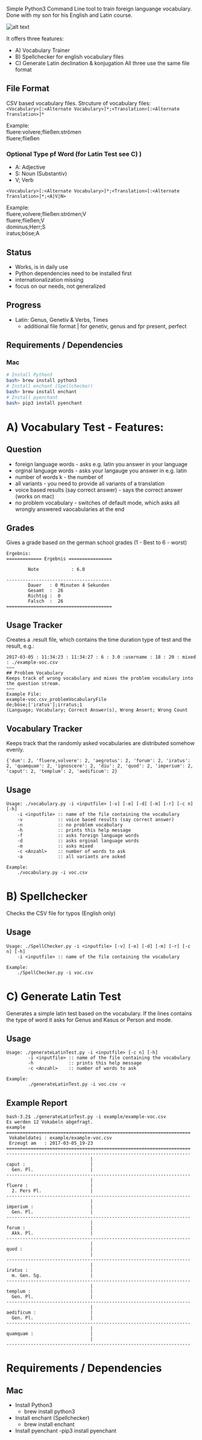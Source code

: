 Simple Python3 Command Line tool to train foreign languange vocabulary.   
Done with my son for his English and Latin course.   

![alt text](https://github.com/andreasgruener/vocabulary/blob/master/example/Example-Screenshot.png?raw=true "Example Screen of running Vocabulary Test")

It offers three features:
- A) Vocabulary Trainer
- B) Spellchecker for english vocabulary files 
- C) Generate Latin declination & konjugation
All three use the same file format

## File Format
CSV based vocabulary files. Strcuture of vocabulary files:  
```<Vocabulary>[:<Alternate Vocabulary>]*;<Translation>[:<Alternate Translation>]*```

Example:  
fluere:volvere;fließen:strömen  
fluere;fließen

### Optional Type pf Word (for Latin Test see C) )
- A: Adjective 
- S: Noun (Substantiv)
- V; Verb  

```<Vocabulary>[:<Alternate Vocabulary>]*;<Translation>[:<Alternate Translation>]*;<A|V|N>```

Example:   
		fluere,volvere;fließen:strömen;V  
		fluere;fließen;V  
		dominus;Herr;S     
		iratus;böse;A  

## Status
- Works, is in daily use
- Python dependencies need to be installed first
- internationalization missing
- focus on our needs, not generalized

## Progress
- Latin: Genus, Genetiv & Verbs, Times
  - additional file format | for genetiv, genus and fpr present, perfect

## Requirements / Dependencies
### Mac
~~~bash
# Install Python3  
bash> brew install python3 
# Install enchant (Spellchecker)
bash> brew install enchant
# Install pyenchant
bash> pip3 install pyenchant
~~~
# A) Vocabulary Test - Features:
## Question
- foreign language words - asks e.g. latin you answer in your language
- orginal language words - asks your langauge you answer in e.g. latin
- number of words k - the number of 
- all variants - you need to provide all variants of a translation 
- voice based results (say correct answer)  - says the correct answer (works on mac)
- no problem vocabulary - switches of default mode, which asks all wrongly answered vaocabularies at the end

## Grades
Gives a grade based on the german school grades (1 - Best to 6 - worst)  
~~~
Ergebnis:
============= Ergebnis ================

        Note            : 6.0

---------------------------------------
        Dauer   : 0 Minuten 4 Sekunden
        Gesamt  :  26
        Richtig :  0
        Falsch  :  26
=======================================
~~~


## Usage Tracker
Creates a .result file, which contains the time duration type of test and the result, e.g.:  
~~~~
2017-03-05 : 11:34:23 : 11:34:27 : 6 : 3.0 :username : 18 : 20 : mixed : ./example-voc.csv  
~~~
## Problem Vocabulary
Keeps track of wrong vocabulary and mixes the problem vocabulary into the question stream.
~~~
Example File:
example-voc.csv_problemVocabularyFile
de;böse;['iratus'];irratus;1  
(Language; Vocabulary; Correct Answer(s), Wrong Ansert; Wrong Count  
~~~~

## Vocabulary Tracker
Keeps track that the randomly asked vocabularies are distributed somehow evenly.  
~~~~
{'dum': 2, 'fluere,volvere': 2, 'aegrotus': 2, 'forum': 2, 'iratus': 2, 'quamquam': 2, 'ignoscere': 2, 'diu': 2, 'quod': 2, 'imperium': 2, 'caput': 2, 'templum': 2, 'aedificum': 2}
~~~~

## Usage
~~~
Usage: ./vocabulary.py -i <inputfile> [-v] [-e] [-d] [-m] [-r] [-c n] [-h]  
	-i <inputfile> :: name of the file containing the vocabulary  
	-v             :: voice based results (say correct answer)  
	-n             :: no problem vocabulary  
	-h             :: prints this help message   
	-f             :: asks foreign language words  
	-d             :: asks orginal language words  
	-m             :: asks mixed  
	-c <Anzahl>    :: number of words to ask  
	-a             :: all variants are asked  
   
Example:  
	./vocabulary.py -i voc.csv
~~~

# B) Spellchecker
Checks the CSV file for typos (English only)

## Usage
~~~
Usage: ./SpellChecker.py -i <inputfile> [-v] [-e] [-d] [-m] [-r] [-c n] [-h]  
	-i <inputfile> :: name of the file containing the vocabulary  

Example:  
	./SpellChecker.py -i voc.csv
~~~

# C) Generate Latin Test 
Generates a simple latin test based on the vocabulary. If the lines contains the type of word it asks for Genus and Kasus or Person and mode.

## Usage
~~~
Usage: ./generateLatinTest.py -i <inputfile> [-c n] [-h]
        -i <inputfile> :: name of the file containing the vocabulary
        -h             :: prints this help message
        -c <Anzahl>    :: number of words to ask

Example:
        ./generateLatinTest.py -i voc.csv -v
~~~

## Example Report
~~~
bash-3.2$ ./generateLatinTest.py -i example/example-voc.csv
Es werden 12 Vokabeln abgefragt.
example
====================================================================
 Vokabeldatei : example/example-voc.csv
 Erzeugt am   : 2017-03-05_19-23
====================================================================
--------------------------------------------------------------------
                               |
caput :                        |
  Gen. Pl.                     |
--------------------------------------------------------------------
                               |
fluere :                       |
  2. Pers Pl.                  |
--------------------------------------------------------------------
                               |
imperium :                     |
  Gen. Pl.                     |
--------------------------------------------------------------------
                               |
forum :                        |
  Akk. Pl.                     |
--------------------------------------------------------------------
                               |
quod :                         |
                               |
--------------------------------------------------------------------
                               |
iratus :                       |
  m. Gen. Sg.                  |
--------------------------------------------------------------------
                               |
templum :                      |
  Gen. Pl.                     |
--------------------------------------------------------------------
                               |
aedificum :                    |
  Gen. Pl.                     |
--------------------------------------------------------------------
                               |
quamquam :                     |
                               |
--------------------------------------------------------------------
~~~

# Requirements / Dependencies
## Mac
- Install Python3 
  - brew install python3
- Install enchant (Spellchecker)
  - brew install enchant
- Install pyenchant
  -pip3 install pyenchant